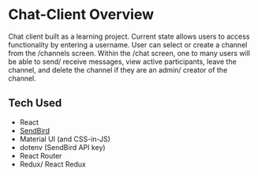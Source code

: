 # Chat-Client Overview
Chat client built as a learning project. Current state allows users to access functionality by entering a username. User can select or create a channel from the /channels screen. Within the /chat screen, one to many users will be able to send/ receive messages, view active participants, leave the channel, and delete the channel if they are an admin/ creator of the channel.

## Tech Used
- React
- [SendBird](https://docs.sendbird.com/javascript)
- Material UI (and CSS-in-JS)
- dotenv (SendBird API key)
- React Router
- Redux/ React Redux


